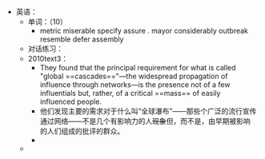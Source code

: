 - 英语：
	- 单词：（10）
		- metric
		  miserable
		  specify
		  assure .
		  mayor
		  considerably
		  outbreak
		  resemble
		  defer
		  assembly
	- 对话练习：
	- 2010text3：
		- They found that the principal requirement for what is called "global ==cascades=="—the widespread propagation of influence through networks—is the presence not of a few influentials but, rather, of a critical ==mass== of easily influenced people.
		- 他们发现主要的需求对于什么叫“全球瀑布”——那些个广泛的流行宣传通过网络——不是几个有影响力的人~~现象~~但，而不是，由早期被影响的人们组成的批评的群众。
		-
	-